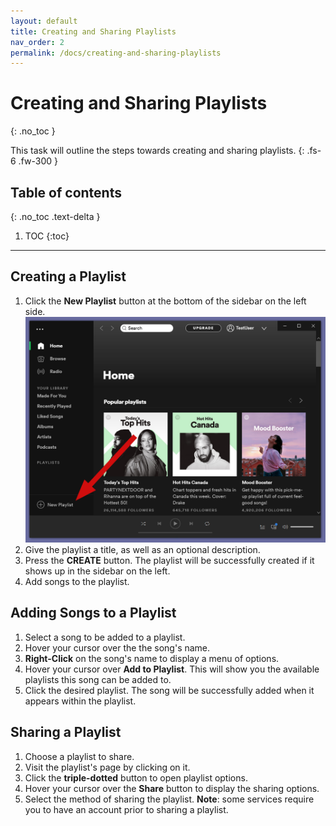 ```yaml
---
layout: default
title: Creating and Sharing Playlists
nav_order: 2
permalink: /docs/creating-and-sharing-playlists
---
```


# Creating and Sharing Playlists
{: .no_toc }


This task will outline the steps towards creating and sharing playlists.
{: .fs-6 .fw-300 }

## Table of contents
{: .no_toc .text-delta }

1. TOC
{:toc}

---

## Creating a Playlist

1. Click the **New Playlist** button at the bottom of the sidebar on the left side.
![New Playlist](https://github.com/kanmatthew/Matt-test-docs/blob/gh-pages/assets/images/pointing-to-playlist.png?raw=true "New Playlist Button")
2. Give the playlist a title, as well as an optional description.
3. Press the **CREATE** button. The playlist will be successfully created if it shows up in the sidebar on the left.
4. Add songs to the playlist.

## Adding Songs to a Playlist

1. Select a song to be added to a playlist.
2. Hover your cursor over the the song's name.
3. **Right-Click** on the song's name to display a menu of options.
4. Hover your cursor over **Add to Playlist**. This will show you the available playlists this song can be added to.
5. Click the desired playlist. The song will be successfully added when it appears within the playlist.

## Sharing a Playlist

1. Choose a playlist to share.
2. Visit the playlist's page by clicking on it.
3. Click the **triple-dotted** button to open playlist options.
4. Hover your cursor over the **Share** button to display the sharing options.
5. Select the method of sharing the playlist.
  **Note**: some services require you to have an account prior to sharing a playlist.
